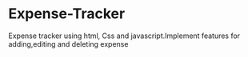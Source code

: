 # Expense-Tracker
Expense tracker using html, Css and javascript.Implement features for adding,editing and deleting expense
